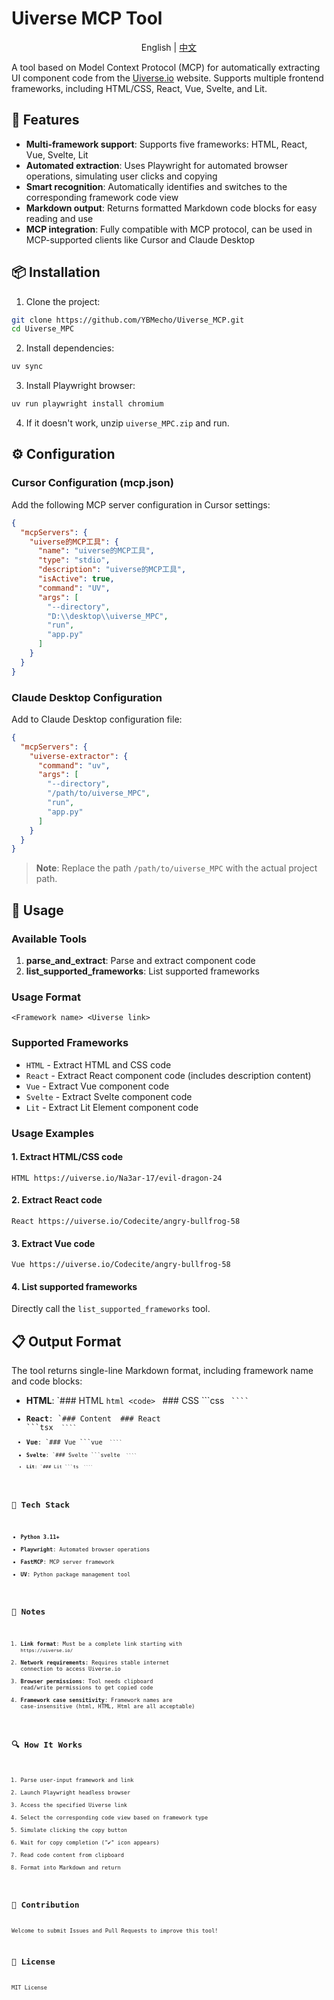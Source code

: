 # Uiverse MCP Tool

<p align="center">English | <a href="README.zh.md">中文</a>

A tool based on Model Context Protocol (MCP) for automatically extracting UI component code from the [Uiverse.io](https://uiverse.io/) website. Supports multiple frontend frameworks, including HTML/CSS, React, Vue, Svelte, and Lit.

## 🌟 Features

- **Multi-framework support**: Supports five frameworks: HTML, React, Vue, Svelte, Lit
- **Automated extraction**: Uses Playwright for automated browser operations, simulating user clicks and copying
- **Smart recognition**: Automatically identifies and switches to the corresponding framework code view
- **Markdown output**: Returns formatted Markdown code blocks for easy reading and use
- **MCP integration**: Fully compatible with MCP protocol, can be used in MCP-supported clients like Cursor and Claude Desktop

## 📦 Installation

1. Clone the project:
```bash
git clone https://github.com/YBMecho/Uiverse_MCP.git
cd Uiverse_MPC
```

2. Install dependencies:
```bash
uv sync
```

3. Install Playwright browser:
```bash
uv run playwright install chromium
```

4. If it doesn't work, unzip `uiverse_MPC.zip` and run.

## ⚙️ Configuration

### Cursor Configuration (mcp.json)

Add the following MCP server configuration in Cursor settings:

```json
{
  "mcpServers": {
    "uiverse的MCP工具": {
      "name": "uiverse的MCP工具",
      "type": "stdio",
      "description": "uiverse的MCP工具",
      "isActive": true,
      "command": "UV",
      "args": [
        "--directory",
        "D:\\desktop\\uiverse_MPC",
        "run",
        "app.py"
      ]
    }
  }
}
```

### Claude Desktop Configuration

Add to Claude Desktop configuration file:

```json
{
  "mcpServers": {
    "uiverse-extractor": {
      "command": "uv",
      "args": [
        "--directory",
        "/path/to/uiverse_MPC",
        "run",
        "app.py"
      ]
    }
  }
}
```

> **Note**: Replace the path `/path/to/uiverse_MPC` with the actual project path.

## 🚀 Usage

### Available Tools

1. **parse_and_extract**: Parse and extract component code
2. **list_supported_frameworks**: List supported frameworks

### Usage Format

```
<Framework name> <Uiverse link>
```

### Supported Frameworks

- `HTML` - Extract HTML and CSS code
- `React` - Extract React component code (includes description content)
- `Vue` - Extract Vue component code
- `Svelte` - Extract Svelte component code
- `Lit` - Extract Lit Element component code

### Usage Examples

#### 1. Extract HTML/CSS code
```
HTML https://uiverse.io/Na3ar-17/evil-dragon-24
```

#### 2. Extract React code
```
React https://uiverse.io/Codecite/angry-bullfrog-58
```

#### 3. Extract Vue code
```
Vue https://uiverse.io/Codecite/angry-bullfrog-58
```

#### 4. List supported frameworks
Directly call the `list_supported_frameworks` tool.

## 📋 Output Format

The tool returns single-line Markdown format, including framework name and code blocks:

- **HTML**: `### HTML ```html <code> ``` ### CSS ```css <code> ````
- **React**: `### Content <description content> ### React ```tsx <code> ````
- **Vue**: `### Vue ```vue <code> ````
- **Svelte**: `### Svelte ```svelte <code> ````
- **Lit**: `### Lit ```ts <code> ````

## 🔧 Tech Stack

- **Python 3.11+**
- **Playwright**: Automated browser operations
- **FastMCP**: MCP server framework
- **UV**: Python package management tool

## 📝 Notes

1. **Link format**: Must be a complete link starting with `https://uiverse.io/`
2. **Network requirements**: Requires stable internet connection to access Uiverse.io
3. **Browser permissions**: Tool needs clipboard read/write permissions to get copied code
4. **Framework case sensitivity**: Framework names are case-insensitive (html, HTML, Html are all acceptable)

## 🔍 How It Works

1. Parse user-input framework and link
2. Launch Playwright headless browser
3. Access the specified Uiverse link
4. Select the corresponding code view based on framework type
5. Simulate clicking the copy button
6. Wait for copy completion ("✔" icon appears)
7. Read code content from clipboard
8. Format into Markdown and return

## 🤝 Contribution

Welcome to submit Issues and Pull Requests to improve this tool!

## 📄 License

MIT License